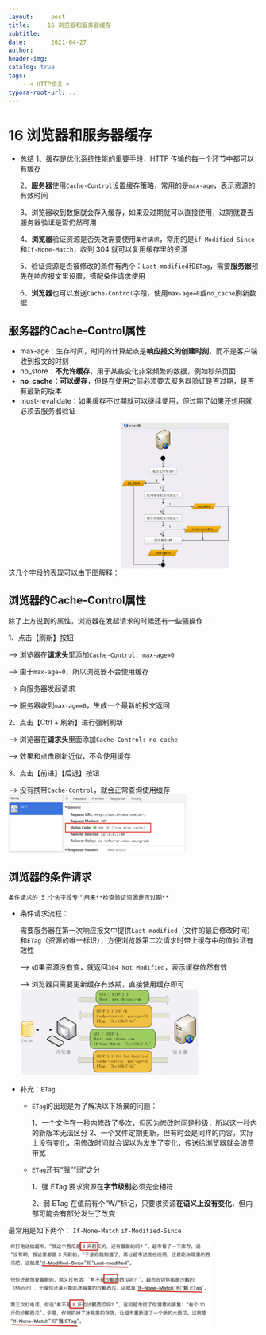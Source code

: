 ```yaml
---
layout:     post
title:     16 浏览器和服务器缓存
subtitle:  
date:       2021-04-27
author:     
header-img: 
catalog: true
tags:
    - < HTTP相关 >
typora-root-url: ..
---
```



# 16 浏览器和服务器缓存

- 总结
    1、缓存是优化系统性能的重要手段，HTTP 传输的每一个环节中都可以有缓存

    2、**服务器**使用`Cache-Control`设置缓存策略，常用的是`max-age`，表示资源的有效时间

    3、浏览器收到数据就会存入缓存，如果没过期就可以直接使用，过期就要去服务器验证是否仍然可用

    4、**浏览器**验证资源是否失效需要使用`条件请求`，常用的是`if-Modified-Since`和`If-None-Match`，收到 304 就可以复用缓存里的资源

    5、验证资源是否被修改的条件有两个：`Last-modified`和`ETag`，需要**服务器**预先在响应报文里设置，搭配条件请求使用

    6、**浏览器**也可以发送`Cache-Control`字段，使用`max-age=0`或`no_cache`刷新数据

## 服务器的Cache-Control属性
-   max-age：生存时间，时间的计算起点是**响应报文的创建时刻**，而不是客户端收到报文的时刻
-   no_store：**不允许缓存**，用于某些变化非常频繁的数据，例如秒杀页面
-   **no_cache：可以缓存**，但是在使用之前必须要去服务器验证是否过期，是否有最新的版本
-   must-revalidate：如果缓存不过期就可以继续使用，但过期了如果还想用就必须去服务器验证

这几个字段的表现可以由下图解释：
<img src="/../img/assets_2019/image-20210427211639023.png" alt="image-20210427211639023" style="zoom:30%;" />

## 浏览器的Cache-Control属性
除了上方说到的属性，浏览器在发起请求的时候还有一些骚操作：

1、点击【刷新】按钮

-->  浏览器在**请求头**里添加`Cache-Control: max-age=0` 

--> 由于`max-age=0`，所以浏览器不会使用缓存

--> 向服务器发起请求

--> 服务器收到`max-age=0`，生成一个最新的报文返回

2、点击【Ctrl + 刷新】进行强制刷新

--> 浏览器在**请求头**里面添加`Cache-Control: no-cache`

--> 效果和点击刷新近似，不会使用缓存

3、点击【前进】【后退】按钮

--> 没有携带`Cache-Control`，就会正常查询使用缓存
<img src="/../img/assets_2019/image-20210427211725435.png" alt="image-20210427211725435" style="zoom:35%;" />

## 浏览器的条件请求
    条件请求的 5 个头字段专门用来**检查验证资源是否过期**

- 条件请求流程：

    需要服务器在第一次响应报文中提供`Last-modified`（文件的最后修改时间）和`ETag`（资源的唯一标识），方便浏览器第二次请求时带上缓存中的值验证有效性 

    --> 如果资源没有变，就返回`304 Not Modified`，表示缓存依然有效 

    --> 浏览器只需要更新缓存有效期，直接使用缓存即可
    <img src="/../img/assets_2019/image-20210427211800516.png" alt="image-20210427211800516" style="zoom:35%;" />

-   补充：`ETag`
    - `ETag`的出现是为了解决以下场景的问题：
    
        1、一个文件在一秒内修改了多次，但因为修改时间是秒级，所以这一秒内的新版本无法区分
        2、一个文件定期更新，但有时会是同样的内容，实际上没有变化，用修改时间就会误以为发生了变化，传送给浏览器就会浪费带宽
    
    - `ETag`还有“强”“弱”之分
    
        1、强 ETag 要求资源在**字节级别**必须完全相符
    
        2、弱 ETag 在值前有个“W/”标记，只要求资源**在语义上没有变化**，但内部可能会有部分发生了改变

最常用是如下两个：
`If-None-Match`
`if-Modified-Since`

<img src="/../img/assets_2019/image-20210427211832003.png" alt="image-20210427211832003" style="zoom:40%;" />

